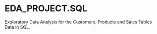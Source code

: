 # EDA_PROJECT.SQL
Exploratory Data Analysis for the Customers, Products and Sales Tables Data in SQL.
